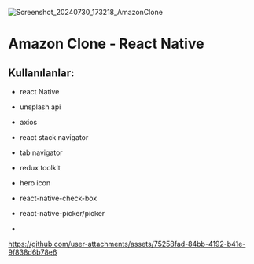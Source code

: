 ![Screenshot_20240730_173218_AmazonClone](https://github.com/user-attachments/assets/86e25bf9-c88b-43e2-8b35-91911fce4f0e)
# Amazon Clone - React Native

## Kullanılanlar:
- react Native
- unsplash api
- axios
- react stack navigator
- tab navigator
- redux toolkit
- hero icon
- react-native-check-box
- react-native-picker/picker

- 
https://github.com/user-attachments/assets/75258fad-84bb-4192-b41e-9f838d6b78e6

